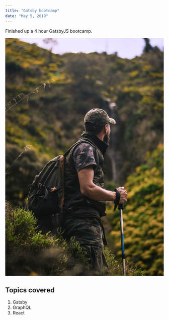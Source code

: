 ```yaml
---
title: "Gatsby bootcamp"
date: "May 5, 2019"
---
```


Finished up a 4 hour GatsbyJS bootcamp.

![Hiker](./hiker.png)


## Topics covered

1. Gatsby
2. GraphQL
3. React